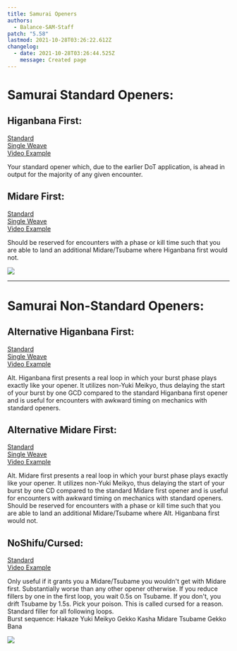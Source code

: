 ```yaml
---
title: Samurai Openers
authors:
  - Balance-SAM-Staff
patch: "5.58"
lastmod: 2021-10-28T03:26:22.612Z
changelog:
  - date: 2021-10-28T03:26:44.525Z
    message: Created page
---
```

# Samurai Standard Openers:

## Higanbana First:

[Standard](https://i.imgur.com/rvTk9w5.png)\
[Single Weave](https://i.imgur.com/YdosGFd.png)\
[Video Example](https://www.youtube.com/watch?v=7mCoCOIAWqo)  

Your standard opener which, due to the earlier DoT application, is ahead in output for the majority of any given encounter.

## Midare First:

[Standard](https://i.imgur.com/P8JnddQ.png)\
[Single Weave](https://i.imgur.com/UwWTPLy.png)\
[Video Example](https://www.youtube.com/watch?v=EWHO4Btr0Nc)

Should be reserved for encounters with a phase or kill time such that you are able to land an additional Midare/Tsubame where Higanbana first would not.

![](https://cdn.discordapp.com/attachments/692516379848343654/852919272904458280/Samurai_Standard_Openers_2.png?1623507283)

- - -

# Samurai Non-Standard Openers:

## Alternative Higanbana First:

[Standard](https://i.imgur.com/Zy4X11C.png)\
[Single Weave](https://i.imgur.com/s14QrOA.png)\
[Video Example](https://youtu.be/0yN-9FW4E8w)

Alt. Higanbana first presents a real loop in which your burst phase plays exactly like your opener. It utilizes non-Yuki Meikyo, thus delaying the start of your burst by one GCD compared to the standard Higanbana first opener and is useful for encounters with awkward timing on mechanics with standard openers.

## Alternative Midare First:

[Standard](https://i.imgur.com/l42tiPv.png)\
[Single Weave](https://i.imgur.com/EhsSgGP.png)\
[Video Example](https://youtu.be/dISkbTs9VkM)

Alt. Midare first presents a real loop in which your burst phase plays exactly like your opener. It utilizes non-Yuki Meikyo, thus delaying the start of your burst by one CD compared to the standard Midare first opener and is useful for encounters with awkward timing on mechanics with standard openers. Should be reserved for encounters with a phase or kill time such that you are able to land an additional Midare/Tsubame where Alt. Higanbana first would not.

## NoShifu/Cursed:

[Standard](https://i.imgur.com/265RkOl.png)\
[Video Example](https://youtu.be/ylPCw6h6PXE)  

Only useful if it grants you a Midare/Tsubame you wouldn't get with Midare first. Substantially worse than any other opener otherwise. If you reduce fillers by one in the first loop, you wait 0.5s on Tsubame. If you don't, you drift Tsubame by 1.5s. Pick your poison. This is called cursed for a reason. Standard filler for all following loops.\
Burst sequence: Hakaze Yuki Meikyo Gekko Kasha Midare Tsubame Gekko Bana

![](https://cdn.discordapp.com/attachments/692516379848343654/852937612376277022/Samurai_Non-Standard_Openers.png?1632070603)